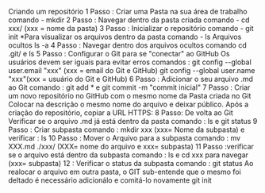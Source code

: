 Criando um repositório 
1 Passo : Criar uma Pasta na sua área de trabalho 
comando - mkdir 
2 Passo : Navegar dentro da pasta criada 
comando - cd xxx/ (xxx = nome da pasta)
3 Passo : Inicializar o repositório 
comando - git init 
*Para visualizar os arquivos dentro da pasta comando - ls 
Arquivos ocultos ls -a 
4 Passo : Navegar dentro dos arquivos ocultos 
comando cd .git/ e ls
5 Passo : Configurar o Git para se "conectar" ao GitHub 
Os usuários devem ser iguais para evitar erros 
comandos : git config --global user.email "xxx" (xxx = email do Git e  GitHub)
git config --global user.name "xxx"(xxx = usuário do Git e GitHub)
6 Passo : Adicionar o seu arquivo .md ao Git 
comando : git add * e git commit -m "commit inicial"
7 Passo : Criar um novo repositório no GitHub com o mesmo nome da Pasta criada no Git 
Colocar na descrição o mesmo nome do arquivo e deixar público. 
Após a criação do repositório, copiar a URL HTTPS:
8 Passo: De volta ao Git 
Verificar se o arquivo .md já está dentro da pasta 
comando : ls e git status
9 Passo : Criar subpasta 
comando : mkdir xxx (xxx= Nome da subpasta)
e verificar : ls 
10 Passo : Mover o Arquivo para a subpasta 
comando : mv XXX.md ./xxx/ (XXX= nome do arquivo e xxx= subpasta)
11 Passo :verificar se o arquivo está dentro da subpasta
comando : ls e cd xxx para navegar (xxx= subpasta)
12 : Verificar o status da subpasta 
comando : git status 
Ao realocar o arquivo em outra pasta, o GIT sub-entende que o mesmo foi deltado
é necessário adicionálo e comitá-lo novamente 
git init 
